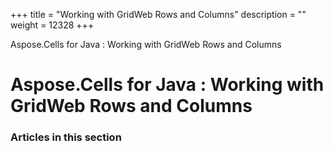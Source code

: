 +++
title = "Working with GridWeb Rows and Columns" 
description = "" 
weight = 12328 
+++

Aspose.Cells for Java : Working with GridWeb Rows and Columns  

# Aspose.Cells for Java : Working with GridWeb Rows and Columns


### Articles in this section

           

